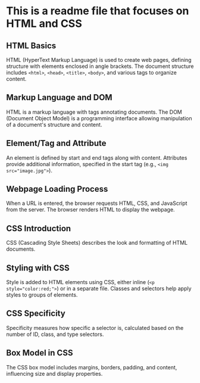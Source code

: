 # This is a readme file that focuses on HTML and CSS

## HTML Basics

HTML (HyperText Markup Language) is used to create web pages, defining structure with elements enclosed in angle brackets.
The document structure includes ```<html>```, ``<head>``, ``<title>``, ``<body>``, and various tags to organize content.

## Markup Language and DOM

HTML is a markup language with tags annotating documents.
The DOM (Document Object Model) is a programming interface allowing manipulation of a document's structure and content.

## Element/Tag and Attribute

An element is defined by start and end tags along with content.
Attributes provide additional information, specified in the start tag (e.g., ``<img src="image.jpg">``).

## Webpage Loading Process

When a URL is entered, the browser requests HTML, CSS, and JavaScript from the server.
The browser renders HTML to display the webpage.

## CSS Introduction

CSS (Cascading Style Sheets) describes the look and formatting of HTML documents.

## Styling with CSS

Style is added to HTML elements using CSS, either inline (``<p style="color:red;">``) or in a separate file.
Classes and selectors help apply styles to groups of elements.

## CSS Specificity

Specificity measures how specific a selector is, calculated based on the number of ID, class, and type selectors.

## Box Model in CSS

The CSS box model includes margins, borders, padding, and content, influencing size and display properties.
